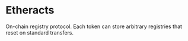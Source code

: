 # Etheracts

On-chain registry protocol. Each token can store arbitrary registries that reset on standard transfers. 